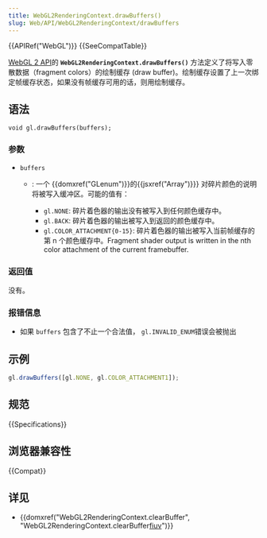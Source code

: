 ```yaml
---
title: WebGL2RenderingContext.drawBuffers()
slug: Web/API/WebGL2RenderingContext/drawBuffers
---
```


{{APIRef("WebGL")}} {{SeeCompatTable}}

[WebGL 2 API](/zh-CN/docs/Web/API/WebGL_API)的 **`WebGL2RenderingContext.drawBuffers()`** 方法定义了将写入零散数据（fragment colors）的绘制缓存 (draw buffer)。绘制缓存设置了上一次绑定帧缓存状态，如果没有帧缓存可用的话，则用绘制缓存。

## 语法

```plain
void gl.drawBuffers(buffers);
```

### 参数

- `buffers`

  - : 一个 {{domxref("GLenum")}}的{{jsxref("Array")}}} 对碎片颜色的说明将被写入缓冲区。可能的值有：

    - `gl.NONE`: 碎片着色器的输出没有被写入到任何颜色缓存中。
    - `gl.BACK`: 碎片着色器的输出被写入到返回的颜色缓存中。
    - `gl.COLOR_ATTACHMENT{0-15}`: 碎片着色器的输出被写入当前帧缓存的第 n 个颜色缓存中。Fragment shader output is written in the nth color attachment of the current framebuffer.

### 返回值

没有。

### 报错信息

- 如果 `buffers` 包含了不止一个合法值， `gl.INVALID_ENUM`错误会被抛出

## 示例

```js
gl.drawBuffers([gl.NONE, gl.COLOR_ATTACHMENT1]);
```

## 规范

{{Specifications}}

## 浏览器兼容性

{{Compat}}

## 详见

- {{domxref("WebGL2RenderingContext.clearBuffer", "WebGL2RenderingContext.clearBuffer[fiuv]()")}}
